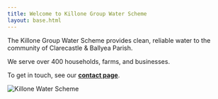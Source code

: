 ```yaml
---
title: Welcome to Killone Group Water Scheme
layout: base.html
---
```


The Killone Group Water Scheme provides clean, reliable water to the community of Clarecastle & Ballyea Parish.

We serve over 400 households, farms, and businesses.

To get in touch, see our [**contact page**](/contact/).

![Killone Water Scheme](/kilonews.png)
